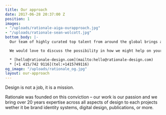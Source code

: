 ```yaml
---
title: Our approach
date: 2017-06-28 20:37:00 Z
position: 1
images:
- "/uploads/rationale-aiga-ourapproach.jpg"
- "/uploads/rationale-sean-wolcott.jpg"
bottom_body: |-
  Our team of highly curated top talent from around the global brings a world class and international perspective. Sean Wolcott the founder of Rationale brings over 20 years experience lorem ipsum dolor ist amet lorem dolor amet.

  We would love to discuss the possibility in how we might help on your next project.

  * [hello@rationale-design.com](mailto:hello@rationale-design.com)
  * [+1 415/742 9116](tel:+1415749116)
og_image: "/uploads/rationale_og.jpg"
layout: our-approach
---
```


Design is not a job, it is a mission.

Rationale was founded on this conviction – our work is our passion and we bring over 20 years expertise across all aspects of design to each projects wether it be brand identity systems, digital design, publications, or more.
